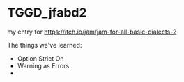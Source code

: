 # TGGD_jfabd2

my entry for https://itch.io/jam/jam-for-all-basic-dialects-2

The things we've learned:
* Option Strict On
* Warning as Errors
* 
